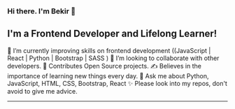 ### Hi there. I'm Bekir 👋

## I'm a Frontend Developer and Lifelong Learner!
🌱 I’m currently  improving skills on frontend development ((JavaScript | React | Python | Bootstrap | SASS )
👯 I’m looking to collaborate with other developers.
🥅 Contributes Open Source projects.
✍ Believes in the importance of learning new things every day.
💬 Ask me about Python, JavaScript, HTML, CSS, Bootstrap, React
✨ Please look into my repos, don't avoid to give me advice.
<hr/>



<!--
**bekirugurr/bekirugurr** is a ✨ _special_ ✨ repository because its `README.md` (this file) appears on your GitHub profile.

Here are some ideas to get you started:

- 🔭 I’m currently working on ...
- 🌱 I’m currently learning ...
- 👯 I’m looking to collaborate on ...
- 🤔 I’m looking for help with ...
- 💬 Ask me about ...
- 📫 How to reach me: ...
- 😄 Pronouns: ...
- ⚡ Fun fact: ...
-->
